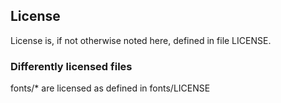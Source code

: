 ## License

License is, if not otherwise noted here, defined in file LICENSE.

### Differently licensed files

fonts/* are licensed as defined in fonts/LICENSE

